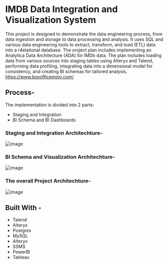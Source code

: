 # IMDB Data Integration and Visualization System

This project is designed to demonstrate the data engineering process, from data ingestion and storage to data processing and analysis. It uses SQL and various data engineering tools to extract, transform, and load (ETL) data into a r4elational database. The oroject plan includes implementing an Analytica Data Architecture (ADA) for IMDb data. The plan includes loading data from various sources into staging tables using Alteryx and Talend, performing data profiling, integrating data into a dimensional model for consistency, and creating BI schemas for tailored analysis.
https://www.boxofficemojo.com/


## Process-
The implementation is divided into 2 parts-
- Staging and Integration 
- BI Schema and BI Dashboards


### Staging and Integration Architechture-

![image](https://user-images.githubusercontent.com/78148121/223515317-77e671aa-913f-42f0-aa69-c379dd79b3cd.png)

### BI Schema and Visualization Architechture-

![image](https://user-images.githubusercontent.com/78148121/223515866-1c5f4042-23d7-416a-b9cd-d87a2631776a.png)


### The overall Project Architechture-

![image](https://user-images.githubusercontent.com/78148121/223516056-e3c4286a-7d3b-4503-b435-8cfa10fc548c.png)


## Built With -
- Talend  
- Alteryx  
- Postgres  
- MySQL  
- Alteryx  
- SSMS  
- PowerBI  
- Tableau  
